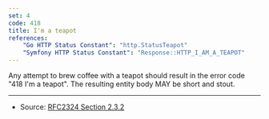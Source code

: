 ```yaml
---
set: 4
code: 418
title: I'm a teapot
references:
    "Go HTTP Status Constant": "http.StatusTeapot"
    "Symfony HTTP Status Constant": "Response::HTTP_I_AM_A_TEAPOT"
---
```


Any attempt to brew coffee with a teapot should result in the error code
"418 I'm a teapot". The resulting entity body MAY be short and stout.

---

* Source: [RFC2324 Section 2.3.2][1]

[1]: <https://tools.ietf.org/html/rfc2324#section-2.3.2>
